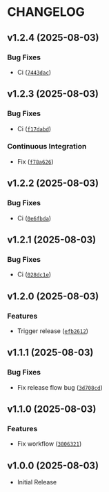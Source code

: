 # CHANGELOG

<!-- version list -->

## v1.2.4 (2025-08-03)

### Bug Fixes

- Ci
  ([`7443dac`](https://github.com/varphi-lang/varphi-devkit/commit/7443daca7d4f506688d4e9f5cc55dc64faa0bb2a))


## v1.2.3 (2025-08-03)

### Bug Fixes

- Ci
  ([`f17dabd`](https://github.com/varphi-lang/varphi-devkit/commit/f17dabd3148e7b335b485de792feabf559588a1d))

### Continuous Integration

- Fix
  ([`f78a626`](https://github.com/varphi-lang/varphi-devkit/commit/f78a6266113677fb9a5a344f9b5bde4e40495f66))


## v1.2.2 (2025-08-03)

### Bug Fixes

- Ci
  ([`0e6fbda`](https://github.com/varphi-lang/varphi-devkit/commit/0e6fbda6912e4a4bd2cac403caa51dad7238d739))


## v1.2.1 (2025-08-03)

### Bug Fixes

- Ci
  ([`028dc1e`](https://github.com/varphi-lang/varphi-devkit/commit/028dc1e4bc425129ca5d4b9528f3eb6fa9e85ec9))


## v1.2.0 (2025-08-03)

### Features

- Trigger release
  ([`efb2612`](https://github.com/varphi-lang/varphi-devkit/commit/efb26124df24abc0a033d653c2a832db1003c187))


## v1.1.1 (2025-08-03)

### Bug Fixes

- Fix release flow bug
  ([`3d708cd`](https://github.com/varphi-lang/varphi-devkit/commit/3d708cd376df3fa0312413f08869f2ec12ff68d3))


## v1.1.0 (2025-08-03)

### Features

- Fix workflow
  ([`3806321`](https://github.com/varphi-lang/varphi-devkit/commit/3806321fd14dce855eb001ffb01b73c88bd4fb56))


## v1.0.0 (2025-08-03)

- Initial Release
